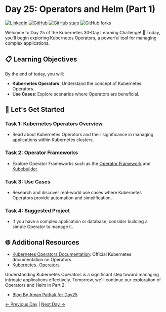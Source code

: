 # Day 25: Operators and Helm (Part 1)
[![LinkedIn](https://img.shields.io/badge/Connect%20with%20me%20on-LinkedIn-blue.svg)](https://www.linkedin.com/in/aman-devops/)
[![GitHub](https://img.shields.io/github/stars/AmanPathak-DevOps.svg?style=social)](https://github.com/AmanPathak-DevOps)
[![GitHub stars](https://img.shields.io/github/stars/AmanPathak-DevOps/30DaysOfKubernetes)](https://github.com/AmanPathak-DevOps/30DaysOfKubernetes/stargazers)
![GitHub forks](https://img.shields.io/github/forks/AmanPathak-DevOps/30DaysOfKubernetes)

Welcome to Day 25 of the Kubernetes 30-Day Learning Challenge! 🚀 Today, you'll begin exploring Kubernetes Operators, a powerful tool for managing complex applications.

## 📋 Learning Objectives

By the end of today, you will:
- **Kubernetes Operators**: Understand the concept of Kubernetes Operators.
- **Use Cases**: Explore scenarios where Operators are beneficial.

## 🚀 Let's Get Started

### Task 1: Kubernetes Operators Overview
- Read about Kubernetes Operators and their significance in managing applications within Kubernetes clusters.

### Task 2: Operator Frameworks
- Explore Operator Frameworks such as the [Operator Framework](https://operatorframework.io/) and [Kubebuilder](https://book.kubebuilder.io/).

### Task 3: Use Cases
- Research and discover real-world use cases where Kubernetes Operators provide automation and simplification.

### Task 4: Suggested Project
- If you have a complex application or database, consider building a simple Operator to manage it.

## 🌐 Additional Resources

- [Kubernetes Operators Documentation](https://kubernetes.io/docs/concepts/extend-kubernetes/operator/): Official Kubernetes documentation on Operators.
- [Kubernetes- Operators](https://youtu.be/VAojjIYVhGk?si=fGO1eOYGkwKwoD8R)

Understanding Kubernetes Operators is a significant step toward managing intricate applications effectively. Tomorrow, we'll continue our exploration of Operators and Helm in Part 2.

- [Blog By Aman Pathak for Day25](https://medium.com/devops-dev/day-25-kubernetes-operators-d67c8c2ad644)

[← Previous Day](../Day24/README.md) | [Next Day →](../Day26/README.md)